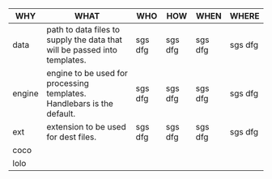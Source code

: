 
| WHY    | WHAT        | WHO  | HOW | WHEN | WHERE |
| ------ | ----------- | -----| -----| -----| -----|
| data   | path to data files to supply the data that will be passed into templates. | sgs dfg | sgs dfg | sgs dfg | sgs dfg |
| engine | engine to be used for processing templates. Handlebars is the default. | sgs dfg | sgs dfg | sgs dfg | sgs dfg |
| ext    | extension to be used for dest files. | sgs dfg | sgs dfg | sgs dfg | sgs dfg |
| coco | | | | | | |
| lolo | | | | | | |